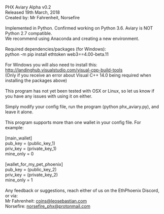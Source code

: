 PHX Aviary Alpha v0.2\
Released 19th March, 2018
\
Created by: Mr Fahrenheit, Norsefire\
\
Implemented in Python. Confirmed working on Python 3.6. Aviary is NOT Python 2.7 compatible.\
We recommend using Anaconda and creating a new environment.\
\
Required dependencies/packages (for Windows):\
python -m pip install ethtoken web3==4.00-beta.11\
\
For Windows you will also need to install this: http://landinghub.visualstudio.com/visual-cpp-build-tools \
(Only if you receive an error about Visual C++ 14.0 being required when installing the packages above) \
\
This program has not yet been tested with OSX or Linux, so let us know if you have any issues with using it on either.\
\
Simply modify your config file, run the program (python phx_aviary.py), and leave it alone.\
\
This program supports more than one wallet in your config file. For example:\
\
[main_wallet]\
pub_key  = (public_key_1)\
priv_key = (private_key_1)\
mine_only = 0\
\
[wallet_for_my_pet_phoenix]\
pub_key  = (public_key_2)\
priv_key = (private_key_2)\
mine_only = 1\
\
Any feedback or suggestions, reach either of us on the EthPhoenix Discord, or via:\
Mr Fahrenheit: coins@leosebastian.com\
Norsefire: norsefire_phx@protonmail.com
